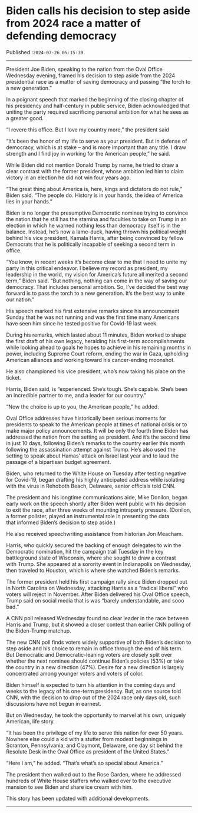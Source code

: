 # Biden calls his decision to step aside from 2024 race a matter of defending democracy

Published :`2024-07-26 05:15:39`

---

President Joe Biden, speaking to the nation from the Oval Office Wednesday evening, framed his decision to step aside from the 2024 presidential race as a matter of saving democracy and passing “the torch to a new generation.”

In a poignant speech that marked the beginning of the closing chapter of his presidency and half-century in public service, Biden acknowledged that uniting the party required sacrificing personal ambition for what he sees as a greater good.

“I revere this office. But I love my country more,” the president said

“It’s been the honor of my life to serve as your president. But in defense of democracy, which is at stake – and is more important than any title. I draw strength and I find joy in working for the American people,” he said.

While Biden did not mention Donald Trump by name, he tried to draw a clear contrast with the former president, whose ambition led him to claim victory in an election he did not win four years ago.

“The great thing about America is, here, kings and dictators do not rule,” Biden said. “The people do. History is in your hands, the idea of America lies in your hands.”

Biden is no longer the presumptive Democratic nominee trying to convince the nation that he still has the stamina and faculties to take on Trump in an election in which he warned nothing less than democracy itself is in the balance. Instead, he’s now a lame-duck, having thrown his political weight behind his vice president, Kamala Harris, after being convinced by fellow Democrats that he is politically incapable of seeking a second term in office.

“You know, in recent weeks it’s become clear to me that I need to unite my party in this critical endeavor. I believe my record as president, my leadership in the world, my vision for America’s future all merited a second term,” Biden said. “But nothing, nothing can come in the way of saving our democracy. That includes personal ambition. So, I’ve decided the best way forward is to pass the torch to a new generation. It’s the best way to unite our nation.”

His speech marked his first extensive remarks since his announcement Sunday that he was not running and was the first time many Americans have seen him since he tested positive for Covid-19 last week.

During his remarks, which lasted about 11 minutes, Biden worked to shape the first draft of his own legacy, heralding his first-term accomplishments while looking ahead to goals he hopes to achieve in his remaining months in power, including Supreme Court reform, ending the war in Gaza, upholding American alliances and working toward his cancer-ending moonshot.

He also championed his vice president, who’s now taking his place on the ticket.

Harris, Biden said, is “experienced. She’s tough. She’s capable. She’s been an incredible partner to me, and a leader for our country.”

“Now the choice is up to you, the American people,” he added.

Oval Office addresses have historically been serious moments for presidents to speak to the American people at times of national crisis or to make major policy announcements. It will be only the fourth time Biden has addressed the nation from the setting as president. And it’s the second time in just 10 days, following Biden’s remarks to the country earlier this month following the assassination attempt against Trump. He’s also used the setting to speak about Hamas’ attack on Israel last year and to laud the passage of a bipartisan budget agreement.

Biden, who returned to the White House on Tuesday after testing negative for Covid-19, began drafting his highly anticipated address while isolating with the virus in Rehoboth Beach, Delaware, senior officials told CNN.

The president and his longtime communications aide, Mike Donilon, began early work on the speech shortly after Biden went public with his decision to exit the race, after three weeks of mounting intraparty pressure. (Donilon, a former pollster, played an instrumental role in presenting the data that informed Biden’s decision to step aside.)

He also received speechwriting assistance from historian Jon Meacham.

Harris, who quickly secured the backing of enough delegates to win the Democratic nomination, hit the campaign trail Tuesday in the key battleground state of Wisconsin, where she sought to draw a contrast with Trump. She appeared at a sorority event in Indianapolis on Wednesday, then traveled to Houston, which is where she watched Biden’s remarks.

The former president held his first campaign rally since Biden dropped out in North Carolina on Wednesday, attacking Harris as a “radical liberal” who voters will reject in November. After Biden delivered his Oval Office speech, Trump said on social media that is was “barely understandable, and sooo bad.”

A CNN poll released Wednesday found no clear leader in the race between Harris and Trump, but it showed a closer contest than earlier CNN polling of the Biden-Trump matchup.

The new CNN poll finds voters widely supportive of both Biden’s decision to step aside and his choice to remain in office through the end of his term. But Democratic and Democratic-leaning voters are closely split over whether the next nominee should continue Biden’s policies (53%) or take the country in a new direction (47%). Desire for a new direction is largely concentrated among younger voters and voters of color.

Biden himself is expected to turn his attention in the coming days and weeks to the legacy of his one-term presidency. But, as one source told CNN, with the decision to drop out of the 2024 race only days old, such discussions have not begun in earnest.

But on Wednesday, he took the opportunity to marvel at his own, uniquely American, life story.

“It has been the privilege of my life to serve this nation for over 50 years. Nowhere else could a kid with a stutter from modest beginnings in Scranton, Pennsylvania, and Claymont, Delaware, one day sit behind the Resolute Desk in the Oval Office as president of the United States.”

“Here I am,” he added. “That’s what’s so special about America.”

The president then walked out to the Rose Garden, where he addressed hundreds of White House staffers who walked over to the executive mansion to see Biden and share ice cream with him.

This story has been updated with additional developments.

---

